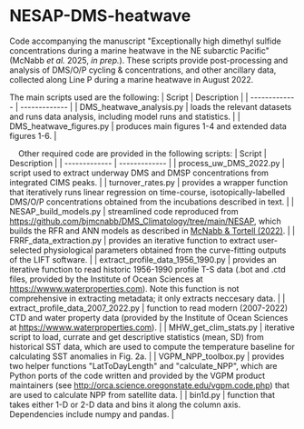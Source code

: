# NESAP-DMS-heatwave
Code accompanying the manuscript "Exceptionally high dimethyl sulfide concentrations during a marine heatwave in the NE subarctic Pacific" (McNabb *et al.* 2025, *in prep.*). These scripts provide post-processing and analysis of DMS/O/P cycling & concentrations, and other ancillary data, collected along Line P during a marine heatwave in August 2022.

The main scripts used are the following:
| Script  | Description |
| ------------- | ------------- |
| DMS_heatwave_analysis.py | loads the relevant datasets and runs data analysis, including model runs and statistics. |
| DMS_heatwave_figures.py | produces main figures 1-4 and extended data figures 1-6. |

&nbsp;
&nbsp;
Other required code are provided in the following scripts:
| Script  | Description |
| ------------- | ------------- |
| process_uw_DMS_2022.py  | script used to extract underway DMS and DMSP concentrations from integrated CIMS peaks. |
| turnover_rates.py  | provides a wrapper function that iteratively runs linear regression on time-course, isotopically-labelled DMS/O/P concentrations obtained from the incubations described in text.  |
| NESAP_build_models.py | streamlined code reproduced from https://github.com/bjmcnabb/DMS_Climatology/tree/main/NESAP, which builds the RFR and ANN models as described in [McNabb & Tortell (2022)](https://bg.copernicus.org/articles/19/1705/2022/). |
| FRRF_data_extraction.py | provides an iterative function to extract user-selected physiological parameters obtained from the curve-fitting outputs of the LIFT software. |
| extract_profile_data_1956_1990.py | provides an iterative function to read historic 1956-1990 profile T-S data (.bot and .ctd files, provided by the Institute of Ocean Sciences at https://wwww.waterproperties.com). Note this function is not comprehensive in extracting metadata; it only extracts neccesary data. |
| extract_profile_data_2007_2022.py | function to read modern (2007-2022) CTD and water property data (provided by the Institute of Ocean Sciences at https://wwww.waterproperties.com). |
| MHW_get_clim_stats.py | iterative script to load, currate and get descriptive statistics (mean, SD) from historical SST data, which are used to compute the temperature baseline for calculating SST anomalies in Fig. 2a. |
| VGPM_NPP_toolbox.py | provides two helper functions "LatToDayLength" and "calculate_NPP", which are Python ports of the code written and provided by the VGPM product maintainers (see http://orca.science.oregonstate.edu/vgpm.code.php) that are used to calculate NPP from satellite data. |
| bin1d.py | function that takes either 1-D or 2-D data and bins it along the column axis. Dependencies include numpy and pandas. |

